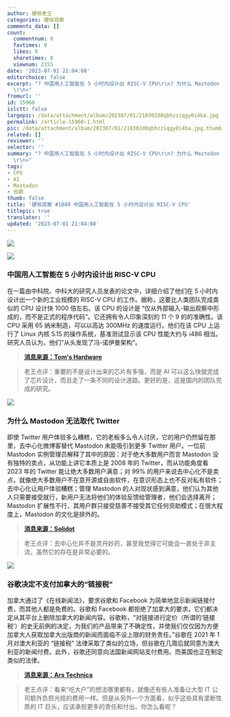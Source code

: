 ```yaml
---
author: 硬核老王
categories: 硬核观察
comments_data: []
count:
  commentnum: 0
  favtimes: 0
  likes: 0
  sharetimes: 0
  viewnum: 2155
date: '2023-07-01 21:04:08'
editorchoice: false
excerpt: "? 中国用人工智能在 5 小时内设计出 RISC-V CPU\r\n? 为什么 Mastodon 无法取代 Twitter\r\n? 谷歌决定不支付加拿大的“链接税”\r\n»
  \r\n»"
fromurl: ''
id: 15960
islctt: false
largepic: /data/attachment/album/202307/01/210302d0qbhzziqgy0i4ba.jpg
permalink: /article-15960-1.html
pic: /data/attachment/album/202307/01/210302d0qbhzziqgy0i4ba.jpg.thumb.jpg
related: []
reviewer: ''
selector: ''
summary: "? 中国用人工智能在 5 小时内设计出 RISC-V CPU\r\n? 为什么 Mastodon 无法取代 Twitter\r\n? 谷歌决定不支付加拿大的“链接税”\r\n»
  \r\n»"
tags:
- CPU
- AI
- Mastodon
- 谷歌
thumb: false
title: '硬核观察 #1049 中国用人工智能在 5 小时内设计出 RISC-V CPU'
titlepic: true
translator: ''
updated: '2023-07-01 21:04:08'
---
```


![](/data/attachment/album/202307/01/210302d0qbhzziqgy0i4ba.jpg)


![](/data/attachment/album/202307/01/210316wnggtggtfg88bqgd.jpg)


### 中国用人工智能在 5 小时内设计出 RISC-V CPU


在一篇由中科院、中科大的研究人员发表的论文中，详细介绍了他们在 5 小时内设计出一个新的工业规模的 RISC-V CPU 的工作。据称，这要比人类团队完成类似的 CPU 设计快 1000 倍左右。该 CPU 的设计是 “仅从外部输入-输出观察中形成的，而不是正式的程序代码”。它还拥有令人印象深刻的 11 个 9 的的准确性。该 CPU 采用 65 纳米制造，可以以高达 300MHz 的速度运行。他们在该 CPU 上运行了 Linux 内核 5.15 的操作系统，基准测试显示该 CPU 性能大约与 i486 相当。研究人员认为，他们“从头发现了冯-诺伊曼架构”。



> 
> **[消息来源：Tom's Hardware](https://www.tomshardware.com/news/chinese-researchers-usedai-to-design-industrial-scale-risc-v-cpu-in-under-5-hours)**
> 
> 
> 



> 
> 老王点评：重要的不是设计出来的芯片有多强，而是 AI 可以这么快就完成了芯片设计，而且走了一条不同的设计道路。更好的是，这是国内的团队完成的研究。
> 
> 
> 


![](/data/attachment/album/202307/01/210329onqp6vhv8vpgcv2l.jpg)


### 为什么 Mastodon 无法取代 Twitter


即使 Twitter 用户体验多么糟糕，它的老板多么令人讨厌，它的用户仍然留在那里，去中心化微博客替代 Mastodon 未能吸引到更多 Twitter 用户。一位前 Mastodon 实例管理员解释了其中的原因：对于绝大多数用户而言 Mastodon 没有独特的卖点，从功能上讲它本质上是 2008 年的 Twitter，而从功能角度看 2023 年的 Twitter 能让绝大多数用户满意；对 99% 的用户来说去中心化不是卖点，就像绝大多数用户不在意开源或自由软件，在意识形态上也不反对私有软件；去中心化让用户体验糟糕；管理 Mastodon 的人对现状感到满意，他们认为其他人只需要接受就行，新用户无法将他们的体验反馈给管理者，他们会选择离开；Mastodon 扩展性不行，其用户群只接受慈善不接受其它任何资助模式；在很大程度上，Mastodon 的文化是排外的。



> 
> **[消息来源：Solidot](https://www.solidot.org/story?sid=75385)**
> 
> 
> 



> 
> 老王点评：去中心化并不是灵丹妙药，甚至我觉得它可能会一直处于非主流，虽然它的存在是非常必要的。
> 
> 
> 


![](/data/attachment/album/202307/01/210346m608baned8yw6a7g.jpg)


### 谷歌决定不支付加拿大的“链接税”


加拿大通过了《在线新闻法》，要求谷歌和 Facebook 为简单地显示新闻链接付费，而其他人都是免费的。谷歌和 Facebook 都拒绝了加拿大的要求，它们都决定从其平台上删除加拿大的新闻内容。谷歌称，“对链接进行定价（所谓的‘链接税’）的史无前例的决定，为我们的产品带来了不确定性，并使我们仅仅因为方便加拿大人获取加拿大出版商的新闻而面临不设上限的财务责任。”谷歌在 2021 年 1 月对澳大利亚的 “链接税” 法律采取了类似的立场，但谷歌在几周后就同意为澳大利亚的新闻付费。此外，谷歌还同意向法国新闻网站支付费用。而美国也正在制定类似的法律。



> 
> **[消息来源：Ars Technica](https://arstechnica.com/tech-policy/2023/06/google-tells-canada-it-wont-pay-link-tax-will-pull-news-links-from-search/)**
> 
> 
> 



> 
> 老王点评：看来“吃大户”的想法哪里都有，就像还有些人准备让大型 IT 公司额外负担光缆的费用一样。但是从另外一个方面看，似乎这些具有垄断性质的 IT 巨头，应该承担更多的责任和付出。你怎么看呢？
> 
> 
>